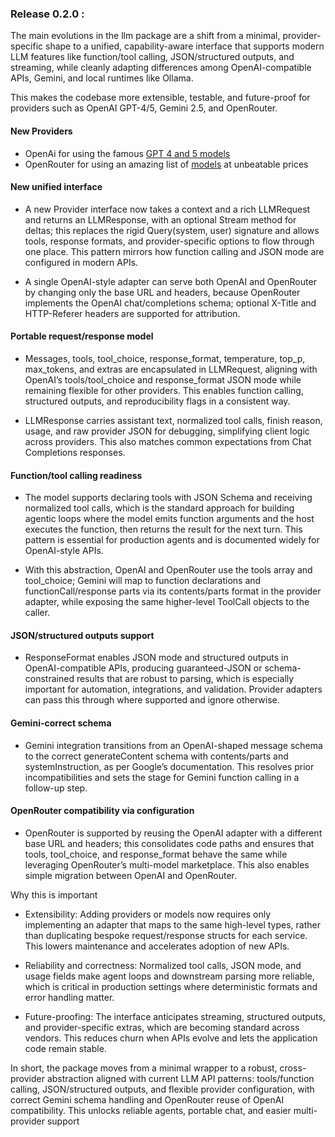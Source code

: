 ### Release 0.2.0 :

The main evolutions in the llm package are a shift from a minimal, 
provider-specific shape to a unified, capability-aware interface 
that supports modern LLM features like function/tool calling, JSON/structured outputs, 
and streaming, while cleanly adapting differences among OpenAI-compatible APIs, Gemini, 
and local runtimes like Ollama. 

This makes the codebase more extensible, testable, and future-proof for providers such as OpenAI GPT-4/5, Gemini 2.5, and OpenRouter.

#### New Providers

+ OpenAi for using the famous [GPT 4 and 5 models](https://platform.openai.com/docs/models)
+ OpenRouter for using an amazing list of [models](https://openrouter.ai/models) at unbeatable prices

#### New unified interface
 + A new Provider interface now takes a context and a rich LLMRequest and returns an LLMResponse, with an optional Stream method for deltas; this replaces the rigid Query(system, user) signature and allows tools, response formats, and provider-specific options to flow through one place. This pattern mirrors how function calling and JSON mode are configured in modern APIs.

 + A single OpenAI-style adapter can serve both OpenAI and OpenRouter by changing only the base URL and headers, because OpenRouter implements the OpenAI chat/completions schema; optional X-Title and HTTP-Referer headers are supported for attribution.

#### Portable request/response model
 + Messages, tools, tool_choice, response_format, temperature, top_p, max_tokens, and extras are encapsulated in LLMRequest, aligning with OpenAI’s tools/tool_choice and response_format JSON mode while remaining flexible for other providers. This enables function calling, structured outputs, and reproducibility flags in a consistent way.

 + LLMResponse carries assistant text, normalized tool calls, finish reason, usage, and raw provider JSON for debugging, simplifying client logic across providers. This also matches common expectations from Chat Completions responses.

#### Function/tool calling readiness
 + The model supports declaring tools with JSON Schema and receiving normalized tool calls, which is the standard approach for building agentic loops where the model emits function arguments and the host executes the function, then returns the result for the next turn. This pattern is essential for production agents and is documented widely for OpenAI-style APIs.

 + With this abstraction, OpenAI and OpenRouter use the tools array and tool_choice; Gemini will map to function declarations and functionCall/response parts via its contents/parts format in the provider adapter, while exposing the same higher-level ToolCall objects to the caller.

#### JSON/structured outputs support
 + ResponseFormat enables JSON mode and structured outputs in OpenAI-compatible APIs, producing guaranteed-JSON or schema-constrained results that are robust to parsing, which is especially important for automation, integrations, and validation. Provider adapters can pass this through where supported and ignore otherwise.

#### Gemini-correct schema
 + Gemini integration transitions from an OpenAI-shaped message schema to the correct generateContent schema with contents/parts and systemInstruction, as per Google’s documentation. This resolves prior incompatibilities and sets the stage for Gemini function calling in a follow-up step.

#### OpenRouter compatibility via configuration
 + OpenRouter is supported by reusing the OpenAI adapter with a different base URL and headers; this consolidates code paths and ensures that tools, tool_choice, and response_format behave the same while leveraging OpenRouter’s multi-model marketplace. This also enables simple migration between OpenAI and OpenRouter.

Why this is important
 + Extensibility: Adding providers or models now requires only implementing an adapter that maps to the same high-level types, rather than duplicating bespoke request/response structs for each service. This lowers maintenance and accelerates adoption of new APIs.

 + Reliability and correctness: Normalized tool calls, JSON mode, and usage fields make agent loops and downstream parsing more reliable, which is critical in production settings where deterministic formats and error handling matter.

 + Future-proofing: The interface anticipates streaming, structured outputs, and provider-specific extras, which are becoming standard across vendors. This reduces churn when APIs evolve and lets the application code remain stable.

In short, the package moves from a minimal wrapper to a robust, cross-provider abstraction aligned with current LLM API patterns: tools/function calling, JSON/structured outputs, and flexible provider configuration, with correct Gemini schema handling and OpenRouter reuse of OpenAI compatibility. This unlocks reliable agents, portable chat, and easier multi-provider support